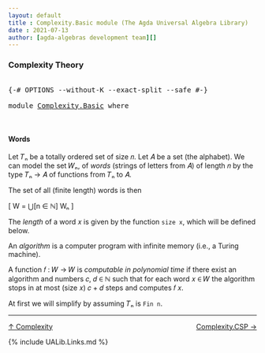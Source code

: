 ```yaml
---
layout: default
title : Complexity.Basic module (The Agda Universal Algebra Library)
date : 2021-07-13
author: [agda-algebras development team][]
---
```


### <a id="complexity-theory">Complexity Theory</a>

<pre class="Agda">

<a id="223" class="Symbol">{-#</a> <a id="227" class="Keyword">OPTIONS</a> <a id="235" class="Pragma">--without-K</a> <a id="247" class="Pragma">--exact-split</a> <a id="261" class="Pragma">--safe</a> <a id="268" class="Symbol">#-}</a>

<a id="273" class="Keyword">module</a> <a id="280" href="Complexity.Basic.html" class="Module">Complexity.Basic</a> <a id="297" class="Keyword">where</a>


</pre>

#### <a id="words">Words</a>

Let 𝑇ₙ be a totally ordered set of size 𝑛.  Let 𝐴 be a set (the alphabet).
We can model the set 𝑊ₙ, of *words* (strings of letters from 𝐴) of length 𝑛
by the type 𝑇ₙ → 𝐴 of functions from 𝑇ₙ to 𝐴.

The set of all (finite length) words is then

\[ W = ⋃[n ∈ ℕ] Wₙ \]

The *length* of a word 𝑥 is given by the function `size x`, which will be defined below.

An *algorithm* is a computer program with infinite memory (i.e., a Turing machine).

A function 𝑓 : 𝑊 → 𝑊 is *computable in polynomial time* if there exist an
algorithm and numbers 𝑐, 𝑑 ∈ ℕ such that for each word 𝑥 ∈ 𝑊 the algorithm
stops in at most (size 𝑥) 𝑐 + 𝑑 steps and computes 𝑓 𝑥.

At first we will simplify by assuming 𝑇ₙ is `Fin n`.


--------------------------------

[↑ Complexity](Complexity.html)
<span style="float:right;">[Complexity.CSP →](Complexity.CSP.html)</span>

{% include UALib.Links.md %}

[agda-algebras development team]: https://github.com/ualib/agda-algebras#the-agda-algebras-development-team



